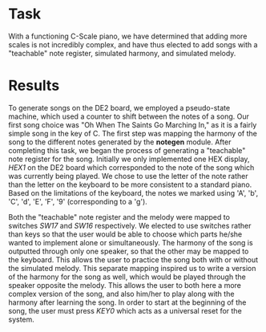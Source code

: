 # Task #

With a functioning C-Scale piano, we have determined that adding more scales is not incredibly complex, and have thus elected to add songs with a "teachable" note register, simulated harmony, and simulated melody.


# Results #

To generate songs on the DE2 board, we employed a pseudo-state machine, which used a counter to shift between the notes of a song.  Our first song choice was "Oh When The Saints Go Marching In," as it is a fairly simple song in the key of C. The first step was mapping the harmony of the song to the different notes generated by the **notegen** module. After completing this task, we began the process of generating a "teachable" note register for the song. Initially we only implemented one HEX display, _HEX1_ on the DE2 board which corresponded to the note of the song which was currently being played.  We chose to use the letter of the note rather than the letter on the keyboard to be more consistent to a standard piano. Based on the limitations of the keyboard, the notes we marked using 'A', 'b', 'C', 'd', 'E', 'F', '9' (corresponding to a 'g').

Both the "teachable" note register and the melody were mapped to switches _SW17_ and _SW16_ respectively.  We elected to use switches rather than keys so that the user would be able to choose which parts he/she wanted to implement alone or simultaneously.  The harmony of the song is outputted through only one speaker, so that the other may be mapped to the keyboard. This allows the user to practice the song both with or without the simulated melody. This separate mapping inspired us to write a version of the harmony for the song as well, which would be played through the speaker opposite the melody. This allows the user to both here a more complex version of the song, and also him/her to play along with the harmony after learning the song. In order to start at the beginning of the song, the user must press _KEY0_ which acts as a universal reset for the system.